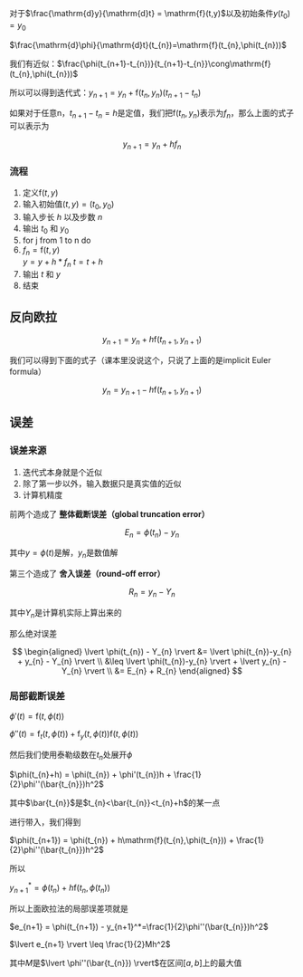对于$\frac{\mathrm{d}y}{\mathrm{d}t} = \mathrm{f}(t,y)$以及初始条件$y(t_{0})=y_{0}$

$\frac{\mathrm{d}\phi}{\mathrm{d}t}(t_{n})=\mathrm{f}(t_{n},\phi(t_{n}))$

我们有近似：$\frac{\phi(t_{n+1}-t_{n})}{t_{n+1}-t_{n}}\cong\mathrm{f}(t_{n},\phi(t_{n}))$

所以可以得到迭代式：$y_{n+1} = y_{n} + \mathrm{f}(t_{n},y_{n})(t_{n+1}-t_{n})$

如果对于任意n，$t_{n+1}-t_{n}=h$是定值，我们把$\mathrm{f}(t_{n},y_{n})$表示为$f_{n}$，那么上面的式子可以表示为

$$y_{n+1} = y_{n} + hf_{n}$$

### 流程

1. 定义$\mathrm{f}(t,y)$
2. 输入初始值$(t,y)=(t_{0},y_{0})$
3. 输入步长 $h$ 以及步数 $n$
4. 输出 $t_{0}$ 和 $y_{0}$
5. for j from 1 to n do
6. $f_{n} = \mathrm{f}(t,y)$  
    $y = y + h*f_{n}$
    $t = t + h$
7. 输出 $t$ 和 $y$
8. 结束

## 反向欧拉

$$y_{n+1} = y_{n} + h\mathrm{f}(t_{n+1},y_{n+1})$$

我们可以得到下面的式子（课本里没说这个，只说了上面的是implicit Euler formula）

$$y_{n} = y_{n+1} - h\mathrm{f}(t_{n+1},y_{n+1})$$

## 误差

### 误差来源

1. 迭代式本身就是个近似
2. 除了第一步以外，输入数据只是真实值的近似
3. 计算机精度

前两个造成了 **整体截断误差（global truncation error）** 

$$E_{n} = \phi(t_{n}) - y_{n}$$

其中$y=\phi(t)$是解，$y_n$是数值解

第三个造成了 **舍入误差（round-off error）**

$$R_{n} = y_{n} - Y_{n}$$

其中$Y_n$是计算机实际上算出来的

那么绝对误差

$$
\begin{aligned}
\lvert \phi(t_{n}) - Y_{n} \rvert &= \lvert \phi(t_{n})-y_{n} + y_{n} - Y_{n} \rvert \\
&\leq \lvert \phi(t_{n})-y_{n} \rvert + \lvert y_{n} - Y_{n} \rvert \\
&= E_{n} + R_{n}
\end{aligned}
$$

### 局部截断误差

$\phi'(t) = \mathrm{f}(t,\phi(t))$

$\phi''(t) = \mathrm{f}_{t}(t,\phi(t))+\mathrm{f}_{y}(t,\phi(t))\mathrm{f}(t,\phi(t))$

然后我们使用泰勒级数在$t_{n}$处展开$\phi$

$\phi(t_{n}+h) = \phi(t_{n}) + \phi'(t_{n})h + \frac{1}{2}\phi''(\bar{t_{n}})h^2$

其中$\bar{t_{n}}$是$t_{n}<\bar{t_{n}}<t_{n}+h$的某一点

进行带入，我们得到

$\phi(t_{n+1}) = \phi(t_{n}) + h\mathrm{f}(t_{n},\phi(t_{n})) + \frac{1}{2}\phi''(\bar{t_{n}})h^2$

所以

$y_{n+1}^* = \phi(t_{n}) + h\mathrm{f}(t_{n},\phi(t_{n}))$

所以上面欧拉法的局部误差项就是

$e_{n+1} = \phi(t_{n+1}) - y_{n+1}^*=\frac{1}{2}\phi''(\bar{t_{n}})h^2$

$\lvert e_{n+1} \rvert \leq \frac{1}{2}Mh^2$

其中$M$是$\lvert \phi''(\bar{t_{n}}) \rvert$在区间$[a,b]$上的最大值